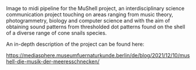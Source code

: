 Image to midi pipeline for the MuShell project, an interdisciplinary science 
communication project touching on areas ranging from music theory, photogrammetry, biology
and computer science and with the aim of obtaining sound patterns from thresholded dot patterns
found on the shell of a diverse range of cone snails species.

An in-depth description of the project can be found here:


https://mediasphere.museumfuernaturkunde.berlin/de/blog/2021/12/10/mushell-die-musik-der-meeresschnecken/